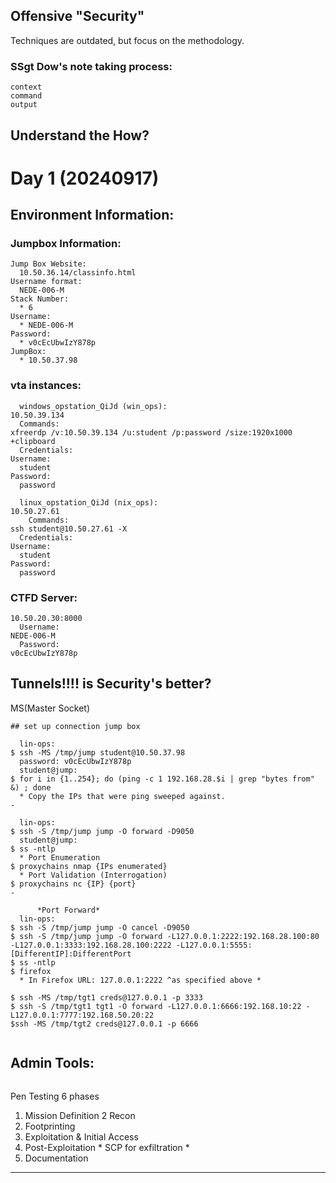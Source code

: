 ## Offensive "Security"
  Techniques are outdated, but focus on the methodology.

### SSgt Dow's note taking process:
```
context
command
output
```

Understand the How?
----------------------------------------------------------------------------------
# Day 1 (20240917)
  


## Environment Information:

### Jumpbox Information:
```
Jump Box Website:
  10.50.36.14/classinfo.html
Username format:
  NEDE-006-M
Stack Number:	  	      	          
  * 6
Username:
  * NEDE-006-M
Password:
  * v0cEcUbwIzY878p
JumpBox:
  * 10.50.37.98
```
### vta instances:
```
  windows_opstation_QiJd (win_ops):
10.50.39.134
  Commands:
xfreerdp /v:10.50.39.134 /u:student /p:password /size:1920x1000 +clipboard
  Credentials:
Username:
  student
Password:
  password

  linux_opstation_QiJd (nix_ops):
10.50.27.61
    Commands:
ssh student@10.50.27.61 -X
  Credentials:
Username:
  student
Password:
  password
```
### CTFD Server:
```
10.50.20.30:8000
  Username:
NEDE-006-M
  Password:
v0cEcUbwIzY878p
```

## Tunnels!!!! is Security's better?
  MS(Master Socket)

```
## set up connection jump box

  lin-ops:
$ ssh -MS /tmp/jump student@10.50.37.98
  password: v0cEcUbwIzY878p
  student@jump:
$ for i in {1..254}; do (ping -c 1 192.168.28.$i | grep "bytes from" &) ; done
  * Copy the IPs that were ping sweeped against.
-

  lin-ops:
$ ssh -S /tmp/jump jump -O forward -D9050
  student@jump:
$ ss -ntlp
  * Port Enumeration
$ proxychains nmap {IPs enumerated}  
  * Port Validation (Interrogation)
$ proxychains nc {IP} {port}
-

      *Port Forward*
  lin-ops:
$ ssh -S /tmp/jump jump -O cancel -D9050
$ ssh -S /tmp/jump jump -O forward -L127.0.0.1:2222:192.168.28.100:80 -L127.0.0.1:3333:192.168.28.100:2222 -L127.0.0.1:5555:[DifferentIP]:DifferentPort
$ ss -ntlp
$ firefox
  * In Firefox URL: 127.0.0.1:2222 ^as specified above *

$ ssh -MS /tmp/tgt1 creds@127.0.0.1 -p 3333
$ ssh -S /tmp/tgt1 tgt1 -O forward -L127.0.0.1:6666:192.168.10:22 -L127.0.0.1:7777:192.168.50.20:22
$ssh -MS /tmp/tgt2 creds@127.0.0.1 -p 6666


```

## Admin Tools:
```

```


Pen Testing 6 phases
1. Mission Definition
2 Recon
3. Footprinting 
4. Exploitation & Initial Access
5. Post-Exploitation                        * SCP for exfiltration *
6. Documentation







--------------------------------------------------------------------------------
